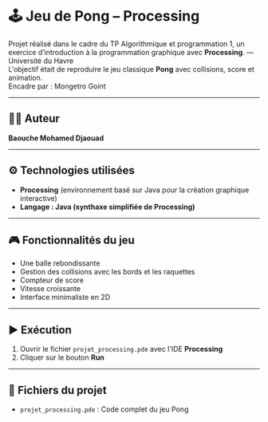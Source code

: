 # 🕹️ Jeu de Pong – Processing

Projet réalisé dans le cadre du TP Algorithmique et programmation 1, un exercice d’introduction à la programmation graphique avec **Processing**. — Université du Havre  
L'objectif était de reproduire le jeu classique **Pong** avec collisions, score et animation.  
Encadre par : Mongetro Goint

---

## 👨‍💻 Auteur

**Baouche Mohamed Djaouad**

---

## ⚙️ Technologies utilisées

- **Processing** (environnement basé sur Java pour la création graphique interactive)
- **Langage : Java (synthaxe simplifiée de Processing)**

---

## 🎮 Fonctionnalités du jeu

- Une balle rebondissante
- Gestion des collisions avec les bords et les raquettes
- Compteur de score
- Vitesse croissante
- Interface minimaliste en 2D

---

## ▶️ Exécution

1. Ouvrir le fichier `projet_processing.pde` avec l'IDE **Processing**
2. Cliquer sur le bouton **Run**

---

## 📁 Fichiers du projet

- `projet_processing.pde` : Code complet du jeu Pong

